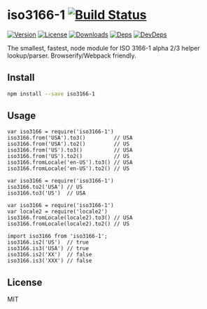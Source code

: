 # iso3166-1 [![Build Status][travis-image]][travis-url]
[![Version][npm-version-image]][npm-version-url] [![License][npm-license-image]][npm-license-url] [![Downloads][npm-downloads-image]][npm-downloads-url] [![Deps][npm-deps-image]][npm-deps-url] [![DevDeps][npm-devdeps-image]][npm-devdeps-url]

The smallest, fastest, node module for ISO 3166-1 alpha 2/3 helper lookup/parser. Browserify/Webpack friendly.

## Install

```bash
npm install --save iso3166-1
```

## Usage

```
var iso3166 = require('iso3166-1')
iso3166.from('USA').to3()         // USA
iso3166.from('USA').to2()         // US
iso3166.from('US').to3()          // USA
iso3166.from('US').to2()          // US
iso3166.fromLocale('en-US').to3() // USA
iso3166.fromLocale('en-US').to2() // US
```

```
var iso3166 = require('iso3166-1')
iso3166.to2('USA') // US
iso3166.to3('US')  // USA
```

```
var iso3166 = require('iso3166-1')
var locale2 = require('locale2')
iso3166.fromLocale(locale2).to3() // USA
iso3166.fromLocale(locale2).to2() // US
```

```
import iso3166 from 'iso3166-1';
iso3166.is2('US')  // true
iso3166.is3('USA') // true
iso3166.is2('XX')  // false
iso3166.is3('XXX') // false
```

## License

MIT

[npm-version-url]: https://www.npmjs.com/package/iso3166-1
[npm-version-image]: https://img.shields.io/npm/v/iso3166-1.svg
[npm-license-url]: https://github.com/moimikey/iso3166-1/blob/master/LICENSE
[npm-license-image]: https://img.shields.io/npm/l/iso3166-1.svg
[npm-downloads-url]: https://www.npmjs.com/package/iso3166-1
[npm-downloads-image]: https://img.shields.io/npm/dm/iso3166-1.svg
[npm-deps-url]: https://david-dm.org/moimikey/iso3166-1
[npm-deps-image]: https://img.shields.io/david/moimikey/iso3166-1.svg
[npm-devdeps-url]: https://david-dm.org/moimikey/iso3166-1
[npm-devdeps-image]: https://img.shields.io/david/dev/moimikey/iso3166-1.svg
[travis-url]: https://travis-ci.org/moimikey/iso3166-1
[travis-image]: https://travis-ci.org/moimikey/iso3166-1.svg?branch=master
